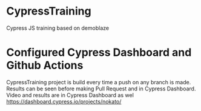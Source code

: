 # CypressTraining
Cypress JS training based on demoblaze

# Configured Cypress Dashboard and Github Actions
CypressTraining project is build every time a push on any branch is made. Results can be seen before making Pull Request and in Cypress Dashboard.
Video and results are in Cypress Dashboard as wel https://dashboard.cypress.io/projects/nokato/
